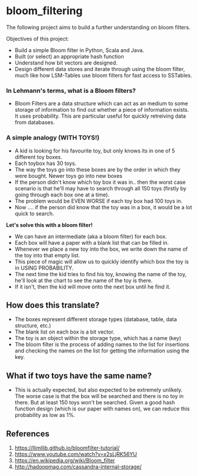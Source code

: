 # bloom_filtering

The following project aims to build a further understanding on bloom filters.

Objectives of this project: 

- Build a simple Bloom filter in Python, Scala and Java.
- Built (or select) an appropriate hash function 
- Understand how bit vectors are designed.
- Design different data stores and iterate through using the bloom filter, much like how LSM-Tables use bloom filters for fast access to SSTables.


### In Lehmann's terms, what is a Bloom filters? 

- Bloom Filters are a data structure which can act as an medium to some storage of information to find out whether a piece of information exists. It uses probability. This are particular useful for quickly retreiving data from databases. 

### A simple analogy (WITH TOYS!)

- A kid is looking for his favourite toy, but only knows its in one of 5 different toy boxes.
- Each toybox has 30 toys. 
- The way the toys go into these boxes are by the order in which they were bought. Newer toys go into new boxes
- If the person didn't know which toy box it was in.. then the worst case scenario is that he'll may have to search through all 150 toys (firstly by going through each box one at a time).
- The problem would be EVEN WORSE if each toy box had 100 toys in.
- Now .... if the person did know that the toy was in a box, it would be a lot quick to search. 

**Let's solve this with a bloom filter!**

- We can have an intermediate (aka a bloom filter) for each box. 
- Each box will have a paper with a blank list that can be filled in. 
- Whenever we place a new toy into the box, we write down the name of the toy into that empty list. 
- This piece of magic will allow us to quickly identify which box the toy is in USING PROBABILITY.
- The next time the kid tries to find his toy, knowing the name of the toy, he'll look at the chart to see the name of the toy is there. 
- If it isn't, then the kid will move onto the next box until he find it. 

## How does this translate?

- The boxes represent different storage types (database, table, data structure, etc.)
- The blank list on each box is a bit vector. 
- The toy is an object within the storage type, which has a name (key)
- The bloom filter is the process of adding names to the list for insertions and checking the names on the list for getting the information using the key.

## What if two toys have the same name? 

- This is actually expected, but also expected to be extremely unlikely. The worse case is that the box will be searched and there is no toy in there. But at least 150 toys won't be searched. Given a good hash function design (which is our paper with names on), we can reduce this probability as low as 1%. 

## References 

1. https://llimllib.github.io/bloomfilter-tutorial/ 
2. https://www.youtube.com/watch?v=x2sLjRK56YU 
3. https://en.wikipedia.org/wiki/Bloom_filter
4. http://hadoopmag.com/cassandra-internal-storage/ 

